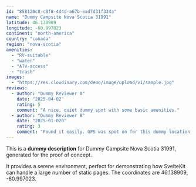 ```yaml
---
id: "858120c8-c8f8-4d4d-a67b-ead7d31f334a"
name: "Dummy Campsite Nova Scotia 31991"
latitude: 46.138909
longitude: -60.997023
continent: "north-america"
country: "canada"
region: "nova-scotia"
amenities:
  - "RV-suitable"
  - "water"
  - "ATV-access"
  - "trash"
images:
  - "https://res.cloudinary.com/demo/image/upload/v1/sample.jpg"
reviews:
  - author: "Dummy Reviewer A"
    date: "2025-04-02"
    rating: 5
    comment: "A nice, quiet dummy spot with some basic amenities."
  - author: "Dummy Reviewer B"
    date: "2025-01-020"
    rating: 3
    comment: "Found it easily. GPS was spot on for this dummy location."
---
```


This is a **dummy description** for Dummy Campsite Nova Scotia 31991, generated for the proof of concept.

It provides a serene environment, perfect for demonstrating how SvelteKit can handle a large number of static pages. The coordinates are 46.138909, -60.997023.
